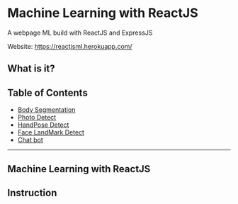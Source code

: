 # Machine Learning with ReactJS
A webpage ML build with ReactJS and ExpressJS

Website: https://reactjsml.herokuapp.com/

## What is it?


## Table of Contents

- [Body Segmentation](#)
- [Photo Detect](#)
- [HandPose Detect](#)
- [Face LandMark Detect](#)
- [Chat bot](#)

---

## Machine Learning with ReactJS


## Instruction

